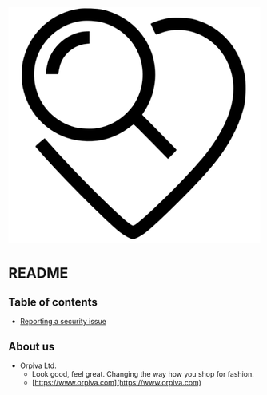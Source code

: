 
![Orpiva Logo](https://github.com/Orpiva/Orpiva/blob/master/logos/heart-transparent.png)

# README

## Table of contents

- [Reporting a security issue](https://github.com/Orpiva/Orpiva/blob/master/SECURITY.md)

## About us

- Orpiva Ltd.
  - Look good, feel great. Changing the way how you shop for fashion.
  - [https://www.orpiva.com](https://www.orpiva.com)

